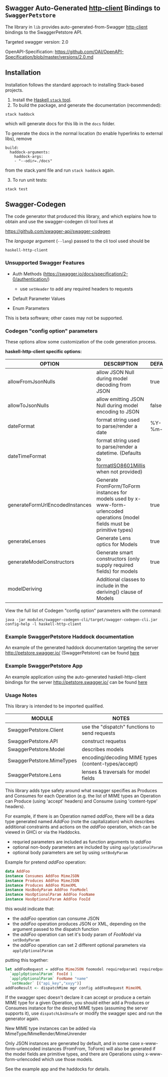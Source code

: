 ## Swagger Auto-Generated [http-client](https://www.stackage.org/lts-9.0/package/http-client-0.5.7.0) Bindings to `SwaggerPetstore` 

The library in `lib` provides auto-generated-from-Swagger [http-client](https://www.stackage.org/lts-9.0/package/http-client-0.5.7.0) bindings to the SwaggerPetstore API.

Targeted swagger version: 2.0

OpenAPI-Specification: https://github.com/OAI/OpenAPI-Specification/blob/master/versions/2.0.md

## Installation

Installation follows the standard approach to installing Stack-based projects.

1. Install the [Haskell `stack` tool](http://docs.haskellstack.org/en/stable/README).
2. To build the package, and generate the documentation (recommended):
```
stack haddock
```
which will generate docs for this lib in the `docs` folder.

To generate the docs in the normal location (to enable hyperlinks to external libs), remove 
```
build:
  haddock-arguments:
    haddock-args:
    - "--odir=./docs"
```
from the stack.yaml file and run `stack haddock` again.

3. To run unit tests:
```
stack test
```

## Swagger-Codegen

The code generator that produced this library, and which explains how
to obtain and use the swagger-codegen cli tool lives at

https://github.com/swagger-api/swagger-codegen

The _language_ argument (`--lang`) passed to the cli tool used should be 

```
haskell-http-client
```

### Unsupported Swagger Features

* Auth Methods (https://swagger.io/docs/specification/2-0/authentication/)
    
    - use `setHeader` to add any required headers to requests

* Default Parameter Values

* Enum Parameters

This is beta software; other cases may not be supported.

### Codegen "config option" parameters

These options allow some customization of the code generation process.

**haskell-http-client specific options:**

| OPTION                          | DESCRIPTION                                                                                                                   | DEFAULT  | ACTUAL                              |
| ------------------------------- | ----------------------------------------------------------------------------------------------------------------------------- | -------- | ----------------------------------- |
| allowFromJsonNulls              | allow JSON Null during model decoding from JSON                                                                               | true     | true              |
| allowToJsonNulls                | allow emitting JSON Null during model encoding to JSON                                                                        | false    | false                |
| dateFormat                      | format string used to parse/render a date                                                                                     | %Y-%m-%d |                       |
| dateTimeFormat                  | format string used to parse/render a datetime. (Defaults to [formatISO8601Millis][1] when not provided)                       |          |                   |
| generateFormUrlEncodedInstances | Generate FromForm/ToForm instances for models used by x-www-form-urlencoded operations (model fields must be primitive types) | true     | true |
| generateLenses                  | Generate Lens optics for Models                                                                                               | true     | true                  |
| generateModelConstructors       | Generate smart constructors (only supply required fields) for models                                                          | true     | true       |
| modelDeriving                   | Additional classes to include in the deriving() clause of Models                                                              |          |                    |

[1]: https://www.stackage.org/haddock/lts-9.0/iso8601-time-0.1.4/Data-Time-ISO8601.html#v:formatISO8601Millis

View the full list of Codegen "config option" parameters with the command:

```
java -jar modules/swagger-codegen-cli/target/swagger-codegen-cli.jar config-help -l haskell-http-client
```

### Example SwaggerPetstore Haddock documentation 

An example of the generated haddock documentation targeting the server http://petstore.swagger.io/ (SwaggerPetstore) can be found [here][2]

[2]: https://hackage.haskell.org/package/swagger-petstore-0.0.1.0

### Example SwaggerPetstore App

An example application using the auto-generated haskell-http-client bindings for the server http://petstore.swagger.io/ can be found [here][3]

[3]: https://github.com/swagger-api/swagger-codegen/tree/c7d145a4ba3c0627e04ece9eb97e354ac91be821/samples/client/petstore/haskell-http-client/example-app

### Usage Notes

This library is intended to be imported qualified.

| MODULE              | NOTES                                               |
| ------------------- | --------------------------------------------------- |
| SwaggerPetstore.Client    | use the "dispatch" functions to send requests       |
| SwaggerPetstore.API       | construct requetss                                  |
| SwaggerPetstore.Model     | describes models                                    |
| SwaggerPetstore.MimeTypes | encoding/decoding MIME types (content-types/accept) |
| SwaggerPetstore.Lens      | lenses & traversals for model fields                |

This library adds type safety around what swagger specifies as
Produces and Consumes for each Operation (e.g. the list of MIME types an
Operation can Produce (using 'accept' headers) and Consume (using 'content-type' headers).

For example, if there is an Operation named _addFoo_, there will be a
data type generated named _AddFoo_ (note the capitalization) which
describes additional constraints and actions on the _addFoo_
operation, which can be viewed in GHCi or via the Haddocks.

* requried parameters are included as function arguments to _addFoo_
* optional non-body parameters are included by using  `applyOptionalParam`
* optional body parameters are set by using  `setBodyParam`

Example for pretend _addFoo_ operation: 

```haskell
data AddFoo 	
instance Consumes AddFoo MimeJSON
instance Produces AddFoo MimeJSON
instance Produces AddFoo MimeXML
instance HasBodyParam AddFoo FooModel
instance HasOptionalParam AddFoo FooName
instance HasOptionalParam AddFoo FooId
```

this would indicate that:

* the _addFoo_ operation can consume JSON
* the _addFoo_ operation produces JSON or XML, depending on the argument passed to the dispatch function
* the _addFoo_ operation can set it's body param of _FooModel_ via `setBodyParam`
* the _addFoo_ operation can set 2 different optional parameters via `applyOptionalParam`

putting this together:

```haskell
let addFooRequest = addFoo MimeJSON foomodel requiredparam1 requiredparam2
  `applyOptionalParam` FooId 1
  `applyOptionalParam` FooName "name"
  `setHeader` [("api_key","xxyy")]
addFooResult <- dispatchMime mgr config addFooRequest MimeXML
```

If the swagger spec doesn't declare it can accept or produce a certain
MIME type for a given Operation, you should either add a Produces or
Consumes instance for the desired MIME types (assuming the server
supports it), use `dispatchLbsUnsafe` or modify the swagger spec and
run the generator again.

New MIME type instances can be added via MimeType/MimeRender/MimeUnrender

Only JSON instances are generated by default, and in some case
x-www-form-urlencoded instances (FromFrom, ToForm) will also be
generated if the model fields are primitive types, and there are
Operations using x-www-form-urlencoded which use those models.

See the example app and the haddocks for details.
